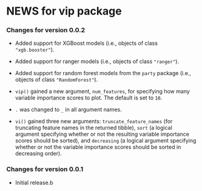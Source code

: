# NEWS for vip package

### Changes for version 0.0.2

* Added support for XGBoost models (i.e., objects of class `"xgb.booster"`).

* Added support for ranger models (i.e., objects of class `"ranger"`).

* Added support for random forest models from the `party` package (i.e., objects of class `"RandomForest"`).

* `vip()` gained a new argument, `num_features`, for specifying how many variable importance scores to plot. The default is set to `10`.

* `.` was changed to `_` in all argument names.

* `vi()` gained three new arguments: `truncate_feature_names` (for truncating feature names in the returned tibble), `sort` (a logical argument specifying whether or not the resulting variable importance scores should be sorted), and `decreasing` (a logical argument specifying whether or not the variable importance scores should be sorted in decreasing order).

### Changes for version 0.0.1

* Initial release.b
